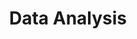 ---
title : Data Analysis
layout : category
permalink : /categories/Data Analysis
taxonomy : Data Analysis
---